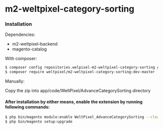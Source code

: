 # m2-weltpixel-category-sorting

### Installation

Dependencies:
 - m2-weltpixel-backend
 - magento-catalog

With composer:

```sh
$ composer config repositories.welpixel-m2-weltpixel-category-sorting git git@github.com:Weltpixel/m2-weltpixel-category-sorting.git
$ composer require weltpixel/m2-weltpixel-category-sorting:dev-master
```

Manually:

Copy the zip into app/code/WeltPixel/AdvanceCategorySorting directory


#### After installation by either means, enable the extension by running following commands:

```sh
$ php bin/magento module:enable WeltPixel_AdvanceCategorySorting --clear-static-content
$ php bin/magento setup:upgrade
```
